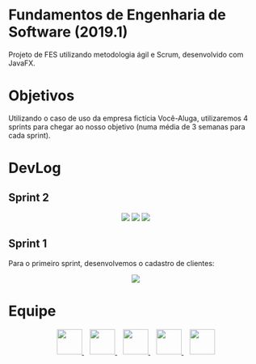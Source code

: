 # Fundamentos de Engenharia de Software (2019.1)
Projeto de FES utilizando metodologia ágil e Scrum, desenvolvido com JavaFX.

# Objetivos
Utilizando o caso de uso da empresa fictícia Você-Aluga, utilizaremos 4 sprints
para chegar ao nosso objetivo (numa média de 3 semanas para cada sprint).

# DevLog

## Sprint 2
<p align="center">
  <img src="https://i.imgur.com/6UBCHdM.png">
  <img src="https://i.imgur.com/MH8hUHt.png">
  <img src="https://i.imgur.com/jsWkaPa.png">
</p>

## Sprint 1
Para o primeiro sprint, desenvolvemos o cadastro de clientes:

<p align="center">
  <img src="https://i.imgur.com/Ug7lJEm.png">
</p>

# Equipe

<p align="center">
<a title="Breno Coll" target="_blank" href="http://github.com/collbreno">
    <img width="50" src="https://avatars0.githubusercontent.com/u/28879653?s=50"/>
</a>&nbsp;&nbsp;
<a title="Felipe Kuhnert" target="_blank" href="http://github.com/fkuhnert">
    <img width="50" src="https://avatars0.githubusercontent.com/u/29618514?s=50"/>
</a>&nbsp;&nbsp;
<a title="Leonardo Ventura" target="_blank" href="http://github.com/leo-ventura">
    <img width="50" src="https://avatars0.githubusercontent.com/u/24783497?s=50"/>
</a>&nbsp;&nbsp;
<a title="Matheus Avellar" target="_blank" href="http://github.com/MatheusAvellar">
    <img width="50" src="https://avatars0.githubusercontent.com/u/1719996?s=50"/>
</a>&nbsp;&nbsp;
<a title="Pedro Possato" target="_blank" href="http://github.com/PedroPossato">
    <img width="50" src="https://avatars0.githubusercontent.com/u/28577797?s=50"/>
</a>
</p>

